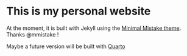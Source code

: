 # This is my personal website

At the moment, it is built with Jekyll using the [Minimal Mistake theme](https://github.com/mmistakes/mm-github-pages-starter/generate). Thanks @mmistake !

Maybe a future version will be built with [Quarto](https://quarto.org/docs/websites/)
